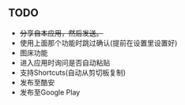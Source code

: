 ## TODO
- ~~分享自本应用，然后发送。~~
- 使用上面那个功能时跳过确认(提前在设置里设置好)
- 图床功能
- 进入应用时询问是否自动粘贴
- 支持Shortcuts(自动从剪切板复制)
- 发布至酷安
- 发布至Google Play
